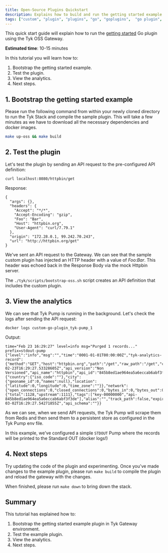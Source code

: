 ```yaml
---
title: Open-Source Plugins Quickstart
description: Explains how to build and run the getting started example using Tyk OSS Gateway
tags: ["custom", "plugin", "plugins", "go", "goplugins",  "go plugin", "tyk go plugin", "golang plugin"]
---
```



This quick start guide will explain how to run the [getting started](https://github.com/TykTechnologies/custom-go-plugin) Go plugin using the Tyk OSS Gateway.

**Estimated time**: 10-15 minutes

In this tutorial you will learn how to:

1. Bootstrap the getting started example.
2. Test the plugin.
3. View the analytics.
4. Next steps.

## 1. Bootstrap the getting started example

Please run the following command from within your newly cloned directory to run the Tyk Stack and compile the sample plugin.  This will take a few minutes as we have to download all the necessary dependencies and docker images.

```bash
make up-oss && make build
```

## 2. Test the plugin

Let's test the plugin by sending an API request to the pre-configured API definition:

```
curl localhost:8080/httpbin/get
```

Response:
```
{
  "args": {},
  "headers": {
    "Accept": "*/*",
    "Accept-Encoding": "gzip",
    "Foo": "Bar",
    "Host": "httpbin.org",
    "User-Agent": "curl/7.79.1"
  },
  "origin": "172.28.0.1, 99.242.70.243",
  "url": "http://httpbin.org/get"
}
```

We've sent an API request to the Gateway. We can see that the sample custom plugin has injected an HTTP header with a value of *Foo:Bar*. This header was echoed back in the Response Body via the mock Httpbin server.

The `./tyk/scripts/bootstrap-oss.sh` script creates an API definition that includes the custom plugin.


## 3. View the analytics

We can see that Tyk Pump is running in the background. Let's check the logs after sending the API request:

```
docker logs custom-go-plugin_tyk-pump_1 
```

Output:
```
time="Feb 23 16:29:27" level=info msg="Purged 1 records..." prefix=stdout-pump
{"level":"info","msg":"","time":"0001-01-01T00:00:00Z","tyk-analytics-record":{"method":"GET","host":"httpbin.org","path":"/get","raw_path":"/get","content_length":0,"user_agent":"curl/7.79.1","day":23,"month":2,"year":2023,"hour":16,"response_code":200,"api_key":"00000000","timestamp":"2023-02-23T16:29:27.53328605Z","api_version":"Non Versioned","api_name":"httpbin","api_id":"845b8ed1ae964ea5a6eccab6abf3f3de","org_id":"","oauth_id":"","request_time":1128,"raw_request":"...","raw_response":"...","ip_address":"192.168.0.1","geo":{"country":{"iso_code":""},"city":{"geoname_id":0,"names":null},"location":{"latitude":0,"longitude":0,"time_zone":""}},"network":{"open_connections":0,"closed_connections":0,"bytes_in":0,"bytes_out":0},"latency":{"total":1128,"upstream":1111},"tags":["key-00000000","api-845b8ed1ae964ea5a6eccab6abf3f3de"],"alias":"","track_path":false,"expireAt":"2023-03-02T16:29:27.54271855Z","api_schema":""}}
```

As we can see, when we send API requests, the Tyk Pump will scrape them from Redis and then send them to a persistent store as configured in the Tyk Pump env file. 

In this example, we've configured a simple `STDOUT` Pump where the records will be printed to the Standard OUT (docker logs!)

## 4. Next steps

Try updating the code of the plugin and experimenting. Once you've made changes to the example plugin, please run `make build` to compile the plugin and reload the gateway with the changes.

When finished, please run `make down` to bring down the stack.


## Summary

This tutorial has explained how to:
1. Bootstrap the getting started example plugin in Tyk Gateway environment.
2. Test the example plugin.
3. View the analytics.
4. Next steps.
